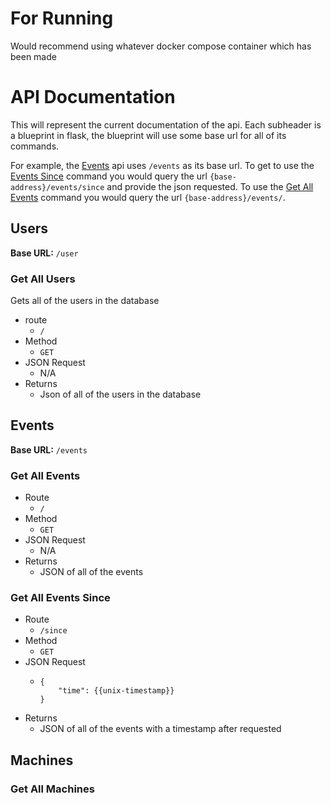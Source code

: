 # For Running
Would recommend using whatever docker compose container which has been made

# API Documentation
This will represent the current documentation of the api. Each subheader is a blueprint in flask, the blueprint will use some base url for all of its commands.

For example, the [Events](#events) api uses `/events` as its base url. To get to use the [Events Since](#get-all-events-since) command you would query the url `{base-address}/events/since` and provide the json requested. To use the [Get All Events](#get-all-events) command you would query the url `{base-address}/events/`.

## Users

**Base URL:** `/user`

### Get All Users

Gets all of the users in the database

* route
  * `/`
* Method
  * `GET`
* JSON Request
  * N/A
* Returns
  * Json of all of the users in the database

## Events
**Base URL:** `/events`

### Get All Events

* Route 
  * `/`
* Method
  * `GET`
* JSON Request 
    *   N/A
* Returns
  * JSON of all of the events


### Get All Events Since

* Route 
  * `/since`
* Method
  * `GET`
* JSON Request 
    *   ```
        {
            "time": {{unix-timestamp}}
        }
        ```
* Returns
  * JSON of all of the events with a timestamp after requested

## Machines

### Get All Machines
